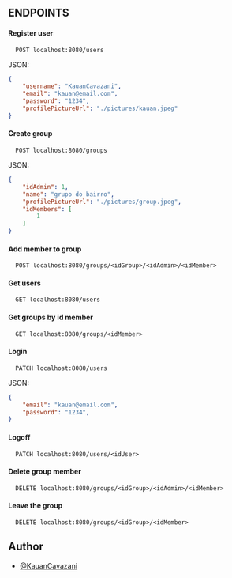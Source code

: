 ## ENDPOINTS

#### Register user

```http
  POST localhost:8080/users
```

JSON:

```JSON
{
	"username": "KauanCavazani",
	"email": "kauan@email.com",
	"password": "1234",
	"profilePictureUrl": "./pictures/kauan.jpeg"
}
```

#### Create group

```http
  POST localhost:8080/groups
```

JSON:

```JSON
{
	"idAdmin": 1,
	"name": "grupo do bairro",
	"profilePictureUrl": "./pictures/group.jpeg",
	"idMembers": [
		1
	]
}
```

#### Add member to group

```http
  POST localhost:8080/groups/<idGroup>/<idAdmin>/<idMember>
```

#### Get users

```http
  GET localhost:8080/users
```

#### Get groups by id member

```http
  GET localhost:8080/groups/<idMember>
```

#### Login

```http
  PATCH localhost:8080/users
```

JSON:

```JSON
{
	"email": "kauan@email.com",
	"password": "1234",
}
```

#### Logoff

```http
  PATCH localhost:8080/users/<idUser>
```

#### Delete group member 

```http
  DELETE localhost:8080/groups/<idGroup>/<idAdmin>/<idMember>
```

#### Leave the group

```http
  DELETE localhost:8080/groups/<idGroup>/<idMember>
```


## Author

- [@KauanCavazani](https://www.github.com/KauanCavazani)
